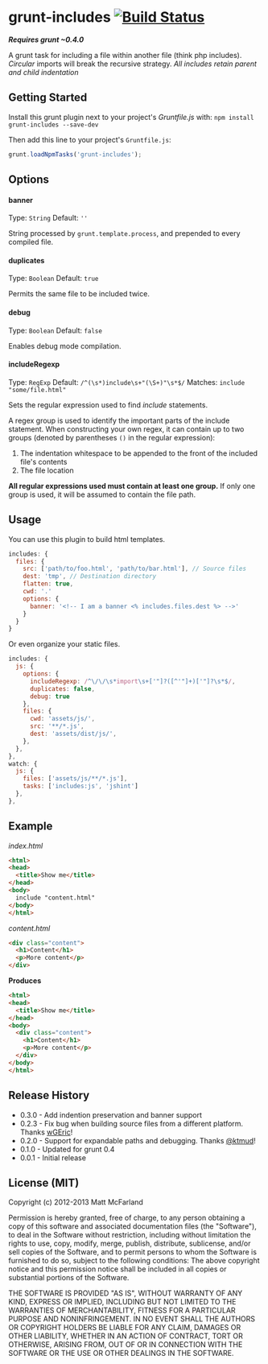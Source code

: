 # grunt-includes [![Build Status](https://travis-ci.org/vanetix/grunt-includes.png?branch=master)](https://travis-ci.org/vanetix/grunt-includes)
***Requires grunt ~0.4.0***

A grunt task for including a file within another file (think php includes). *Circular* imports will break the recursive strategy. *All includes retain parent and child indentation*

## Getting Started
Install this grunt plugin next to your project's *Gruntfile.js* with: `npm install grunt-includes --save-dev`

Then add this line to your project's `Gruntfile.js`:

```javascript
grunt.loadNpmTasks('grunt-includes');
```

## Options

#### banner
Type: `String`
Default: `''`

String processed by `grunt.template.process`, and prepended to every compiled file.

#### duplicates
Type: `Boolean`
Default: `true`

Permits the same file to be included twice.

#### debug
Type: `Boolean`
Default: `false`

Enables debug mode compilation.

#### includeRegexp
Type: `RegExp`
Default: `/^(\s*)include\s+"(\S+)"\s*$/`
Matches: `include "some/file.html"`

Sets the regular expression used to find *include* statements.

A regex group is used to identify the important parts of the include statement.  When constructing your own regex, it can contain up to two groups (denoted by parentheses `()` in the regular expression):

 1. The indentation whitespace to be appended to the front of the included file's contents
 2. The file location

**All regular expressions used must contain at least one group.**  If only one group is used, it will be assumed to contain the file path.

## Usage

You can use this plugin to build html templates.

```javascript
includes: {
  files: {
    src: ['path/to/foo.html', 'path/to/bar.html'], // Source files
    dest: 'tmp', // Destination directory
    flatten: true,
    cwd: '.'
    options: {
      banner: '<!-- I am a banner <% includes.files.dest %> -->'
    }
  }
}
```

Or even organize your static files.

```javascript
includes: {
  js: {
    options: {
      includeRegexp: /^\/\/\s*import\s+['"]?([^'"]+)['"]?\s*$/,
      duplicates: false,
      debug: true
    },
    files: {
      cwd: 'assets/js/',
      src: '**/*.js',
      dest: 'assets/dist/js/',
    },
  },
},
watch: {
  js: {
    files: ['assets/js/**/*.js'],
    tasks: ['includes:js', 'jshint']
  },
},
```

## Example
*index.html*
```html
<html>
<head>
  <title>Show me</title>
</head>
<body>
  include "content.html"
</body>
</html>
```
*content.html*
```html
<div class="content">
  <h1>Content</h1>
  <p>More content</p>
</div>
```
**Produces**
```html
<html>
<head>
  <title>Show me</title>
</head>
<body>
  <div class="content">
    <h1>Content</h1>
    <p>More content</p>
  </div>
</body>
</html>
```

## Release History
- 0.3.0 - Add indention preservation and banner support
- 0.2.3 - Fix bug when building source files from a different platform. Thanks [wGEric](https://github.com/wGEric)!
- 0.2.0 - Support for expandable paths and debugging. Thanks [@ktmud](https://github.com/ktmud)!
- 0.1.0 - Updated for grunt 0.4
- 0.0.1 - Initial release

## License (MIT)
Copyright (c) 2012-2013 Matt McFarland

Permission is hereby granted, free of charge, to any person obtaining a copy of this software and associated documentation files (the "Software"), to deal in the Software without restriction, including without limitation the rights to use, copy, modify, merge, publish, distribute, sublicense, and/or sell copies of the Software, and to permit persons to whom the Software is furnished to do so, subject to the following conditions: The above copyright notice and this permission notice shall be included in all copies or substantial portions of the Software.

THE SOFTWARE IS PROVIDED "AS IS", WITHOUT WARRANTY OF ANY KIND, EXPRESS OR IMPLIED, INCLUDING BUT NOT LIMITED TO THE WARRANTIES OF MERCHANTABILITY, FITNESS FOR A PARTICULAR PURPOSE AND NONINFRINGEMENT. IN NO EVENT SHALL THE AUTHORS OR COPYRIGHT HOLDERS BE LIABLE FOR ANY CLAIM, DAMAGES OR OTHER LIABILITY, WHETHER IN AN ACTION OF CONTRACT, TORT OR OTHERWISE, ARISING FROM, OUT OF OR IN CONNECTION WITH THE SOFTWARE OR THE USE OR OTHER DEALINGS IN THE SOFTWARE.
